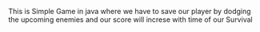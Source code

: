 This is Simple Game in java where we have to save our player by dodging the upcoming enemies and our score will increse with time of our Survival

